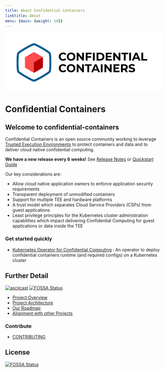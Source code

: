 ```yaml
---
title: About Confidential Containers
linktitle: About
menu: {main: {weight: 10}}
---
```


![logo](https://raw.githubusercontent.com/confidential-containers/.github/main/coco_logo.png)

# Confidential Containers

## Welcome to confidential-containers

Confidential Containers is an open source community working to leverage
[Trusted Execution Environments](https://en.wikipedia.org/wiki/Trusted_execution_environment)
to protect containers and data and to deliver cloud native
confidential computing.

**We have a new release every 6 weeks!**
See [Release Notes](./releases/) or [Quickstart Guide](./quickstart.md)

Our key considerations are:

- Allow cloud native application owners to enforce application security requirements
- Transparent deployment of unmodified containers
- Support for multiple TEE and hardware platforms
- A trust model which separates Cloud Service Providers (CSPs) from guest applications
- Least privilege principles for the Kubernetes cluster administration capabilities which impact
delivering Confidential Computing for guest applications or data inside the TEE

### Get started quickly

- [Kubernetes Operator for Confidential
  Computing](https://github.com/confidential-containers/confidential-containers-operator) : An
  operator to deploy confidential containers runtime (and required configs) on a Kubernetes cluster

## Further Detail

[![asciicast](https://asciinema.org/a/eGHhZdQY3uYnDalFAfuB7VYqF.svg)](https://asciinema.org/a/eGHhZdQY3uYnDalFAfuB7VYqF)
[![FOSSA Status](https://app.fossa.com/api/projects/git%2Bgithub.com%2Fconfidential-containers%2Fcommunity.svg?type=shield)](https://app.fossa.com/projects/git%2Bgithub.com%2Fconfidential-containers%2Fcommunity?ref=badge_shield)

- [Project Overview](./overview.md)
- [Project Architecture](./architecture.md)
- [Our Roadmap](./roadmap.md)
- [Alignment with other Projects](alignment.md)

### Contribute

- [CONTRIBUTING](CONTRIBUTING.md)

## License

[![FOSSA Status](https://app.fossa.com/api/projects/git%2Bgithub.com%2Fconfidential-containers%2Fcommunity.svg?type=large)](https://app.fossa.com/projects/git%2Bgithub.com%2Fconfidential-containers%2Fcommunity?ref=badge_large)
